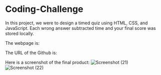# Coding-Challenge
In this project, we were to design a timed quiz using HTML, CSS, and JavaScript.  Each wrong answer subtracted time and your final score was stored locally.

The webpage is: 

The URL of the Github is:

Here is a screenshot of the final product:
![Screenshot (21)](https://user-images.githubusercontent.com/86876335/130340320-2d5b9f03-4436-46d2-a845-cd10ce006bf6.png)
![Screenshot (22)](https://user-images.githubusercontent.com/86876335/130340322-54755d5f-9917-44c3-85a9-7012afab42a8.png)

